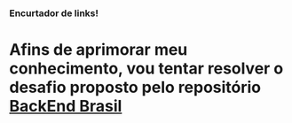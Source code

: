 ### Encurtador de links!
# Afins de aprimorar meu conhecimento, vou tentar resolver o desafio proposto pelo repositório [BackEnd Brasil](https://github.com/backend-br)


